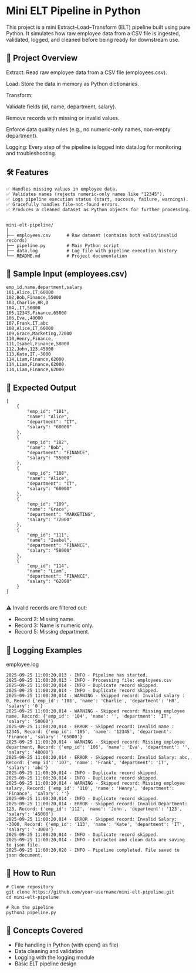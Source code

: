 # Mini ELT Pipeline in Python

This project is a mini Extract–Load–Transform (ELT) pipeline built using pure Python.
It simulates how raw employee data from a CSV file is ingested, validated, logged, and cleaned before being ready for downstream use.

## 📌 Project Overview

Extract: Read raw employee data from a CSV file (employees.csv).

Load: Store the data in memory as Python dictionaries.

Transform:

Validate fields (id, name, department, salary).

Remove records with missing or invalid values.

Enforce data quality rules (e.g., no numeric-only names, non-empty department).

Logging: Every step of the pipeline is logged into data.log for monitoring and troubleshooting.

## 🛠 Features
```
✅ Handles missing values in employee data.
✅ Validates names (rejects numeric-only names like "12345").
✅ Logs pipeline execution status (start, success, failure, warnings).
✅ Gracefully handles file-not-found errors.
✅ Produces a cleaned dataset as Python objects for further processing.


mini-elt-pipeline/
│
├── employees.csv      # Raw dataset (contains both valid/invalid records)
├── pipeline.py        # Main Python script
├── data.log           # Log file with pipeline execution history
└── README.md          # Project documentation
```

## 📑 Sample Input (employees.csv)
```
emp_id,name,department,salary
101,Alice,IT,60000
102,Bob,Finance,55000
103,Charlie,HR,0
104,,IT,50000
105,12345,Finance,65000
106,Eva,,48000
107,Frank,IT,abc
108,Alice,IT,60000
109,Grace,Marketing,72000
110,Henry,Finance,
111,Isabel,Finance,58000
112,John,123,45000
113,Kate,IT,-3000
114,Liam,Finance,62000
114,Liam,Finance,62000
114,Liam,Finance,62000
```
## 🎯 Expected Output
```aiignore
[
    {
        "emp_id": "101",
        "name": "Alice",
        "department": "IT",
        "salary": "60000"
    },
    {
        "emp_id": "102",
        "name": "Bob",
        "department": "FINANCE",
        "salary": "55000"
    },
    {
        "emp_id": "108",
        "name": "Alice",
        "department": "IT",
        "salary": "60000"
    },
    {
        "emp_id": "109",
        "name": "Grace",
        "department": "MARKETING",
        "salary": "72000"
    },
    {
        "emp_id": "111",
        "name": "Isabel",
        "department": "FINANCE",
        "salary": "58000"
    },
    {
        "emp_id": "114",
        "name": "Liam",
        "department": "FINANCE",
        "salary": "62000"
    }
]


```
⚠️ Invalid records are filtered out:

- Record 2: Missing name.
- Record 3: Name is numeric only.
- Record 5: Missing department.

## 📝 Logging Examples
employee.log
```aiignore
2025-09-25 11:00:20,013 - INFO - Pipeline has started.
2025-09-25 11:00:20,013 - INFO - Processing file: employees.csv
2025-09-25 11:00:20,014 - INFO - Duplicate record skipped.
2025-09-25 11:00:20,014 - INFO - Duplicate record skipped.
2025-09-25 11:00:20,014 - WARNING - Skipped record: Invalid salary : 0, Record {'emp_id': '103', 'name': 'Charlie', 'department': 'HR', 'salary': '0'}
2025-09-25 11:00:20,014 - WARNING - Skipped record: Missing employee name, Record: {'emp_id': '104', 'name': '', 'department': 'IT', 'salary': '50000'}
2025-09-25 11:00:20,014 - ERROR - Skipped record: Invalid name : 12345, Record: {'emp_id': '105', 'name': '12345', 'department': 'Finance', 'salary': '65000'}
2025-09-25 11:00:20,014 - WARNING - Skipped record: Missing employee department, Record: {'emp_id': '106', 'name': 'Eva', 'department': '', 'salary': '48000'}
2025-09-25 11:00:20,014 - ERROR - Skipped record: Invalid Salary: abc, Record: {'emp_id': '107', 'name': 'Frank', 'department': 'IT', 'salary': 'abc'}
2025-09-25 11:00:20,014 - INFO - Duplicate record skipped.
2025-09-25 11:00:20,014 - INFO - Duplicate record skipped.
2025-09-25 11:00:20,014 - WARNING - Skipped record: Missing employee salary, Record: {'emp_id': '110', 'name': 'Henry', 'department': 'Finance', 'salary': ''}
2025-09-25 11:00:20,014 - INFO - Duplicate record skipped.
2025-09-25 11:00:20,014 - ERROR - Skipped record: Invalid Department: 123, Record: {'emp_id': '112', 'name': 'John', 'department': '123', 'salary': '45000'}
2025-09-25 11:00:20,014 - ERROR - Skipped record: Invalid Salary: -3000, Record: {'emp_id': '113', 'name': 'Kate', 'department': 'IT', 'salary': '-3000'}
2025-09-25 11:00:20,014 - INFO - Duplicate record skipped.
2025-09-25 11:00:20,014 - INFO - Extracted and clean data are saving to json file.
2025-09-25 11:00:20,020 - INFO - Pipeline completed. File saved to json document.
```

## 🚀 How to Run
```
# Clone repository
git clone https://github.com/your-username/mini-elt-pipeline.git
cd mini-elt-pipeline

# Run the pipeline
python3 pipeline.py
```

## 📖 Concepts Covered

- File handling in Python (with open() as file)
- Data cleaning and validation
- Logging with the logging module
- Basic ELT pipeline design
